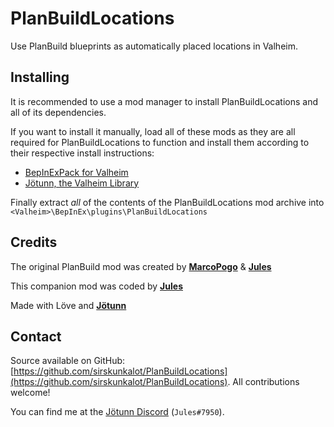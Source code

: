 # PlanBuildLocations

Use PlanBuild blueprints as automatically placed locations in Valheim.

## Installing

It is recommended to use a mod manager to install PlanBuildLocations and all of its dependencies.

If you want to install it manually, load all of these mods as they are all required for PlanBuildLocations to function and install them according to their respective install instructions:

* [BepInExPack for Valheim](https://valheim.thunderstore.io/package/denikson/BepInExPack_Valheim)
* [Jötunn, the Valheim Library](https://valheim.thunderstore.io/package/ValheimModding/Jotunn)

Finally extract *all* of the contents of the PlanBuildLocations mod archive into ```<Valheim>\BepInEx\plugins\PlanBuildLocations```

## Credits

The original PlanBuild mod was created by __[MarcoPogo](https://github.com/MathiasDecrock)__ & __[Jules](https://github.com/sirskunkalot)__

This companion mod was coded by __[Jules](https://github.com/sirskunkalot)__

Made with Löve and __[Jötunn](https://github.com/Valheim-Modding/Jotunn)__

## Contact

Source available on GitHub: [https://github.com/sirskunkalot/PlanBuildLocations](https://github.com/sirskunkalot/PlanBuildLocations)﻿. All contributions welcome!

You can find me at the [Jötunn Discord](https://discord.gg/DdUt6g7gyA) (```Jules#7950```).
